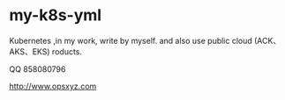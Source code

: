 # my-k8s-yml
Kubernetes ,in my work, write by myself. 
and also use public cloud (ACK、AKS、EKS) roducts. 

QQ 858080796

http://www.opsxyz.com
